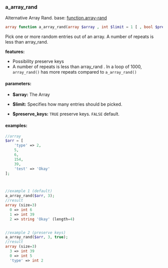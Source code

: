 ### a_array_rand

Alternative Array Rand. base: [function.array-rand](http://php.net/manual/function.array-rand.php)

```php
array function a_array_rand(array $array , int $limit = 1 [ , bool $preserve_keys = false ] )
```

Pick one or more random entries out of an array. A number of repeats is less than array_rand.

**features:**

- Possibility preserve keys
- A number of repeats is less than array_rand . In a loop of 1000, `array_rand()` has more repeats compared to `a_array_rand()`


#### parameters:
- **$array:** The Array

- **$limit:** Specifies how many entries should be picked.

- **$preserve_keys:** `TRUE` preserve keys. `FALSE` default.

#### examples:
```php
//array
$arr = [
	'type' => 2,
	5,
	6,
	154,
	39,
	'test' => 'Okay'
];



//example 1 (default)
a_array_rand($arr, 3);
//result
array (size=3)
  0 => int 6
  1 => int 39
  2 => string 'Okay' (length=4)


//example 2 (preserve keys)
a_array_rand($arr, 3, true);
//result
array (size=3)
  3 => int 39
  0 => int 5
  'type' => int 2
```
